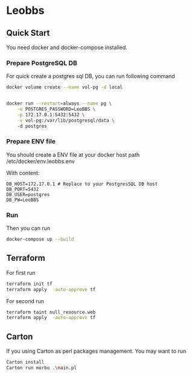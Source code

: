 # Leobbs

## Quick Start

You need docker and docker-compose installed.
### Prepare PostgreSQL DB

For quick create a postgres sql DB, you can run following command

```bash
docker volume create --name vol-pg -d local


docker run --restart=always --name pg \
    -e POSTGRES_PASSWORD=LeoBBS \
    -p 172.17.0.1:5432:5432 \
    -v vol-pg:/var/lib/postgresql/data \ 
    -d postgres
```

### Prepare ENV file

You should create a ENV file at your docker host  path /etc/docker/env.leobbs.env

With content:

```
DB_HOST=172.17.0.1 # Replace to your PostgresSQL DB host
DB_PORT=5432
DB_USER=postgres
DB_PW=LeoBBS
``` 
### Run
Then you can run 
```bash
docker-compose up --build

```

## Terraform

For first run
```bash
terraform init tf
terraform apply  -auto-approve tf 

```
For second run
```bash
terraform taint null_resource.web
terraform apply  -auto-approve tf

```

## Carton

If you using Carton as perl packages management. You may want to run 
```bash
Carton install
Carton run morbo .\main.pl

```